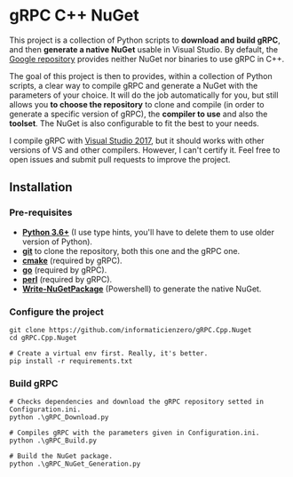 # gRPC C++ NuGet #

This project is a collection of Python scripts to **download and build gRPC**, and then **generate a native NuGet** usable in Visual Studio. By default,
the [Google repository](https://github.com/grpc/grpc) provides neither NuGet nor binaries to use gRPC in C++.  

The goal of this project is then to provides, within a collection of Python scripts, a clear way to compile gRPC and generate a NuGet with the parameters
of your choice. It will do the job automatically for you, but still allows you **to choose the repository** to clone and compile (in order to generate a specific
version of gRPC), the **compiler to use** and also the **toolset**. The NuGet is also configurable to fit the best to your needs.

I compile gRPC with [Visual Studio 2017](https://www.visualstudio.com/downloads/), but it should works with other versions of VS and other compilers. However,
I can't certify it. Feel free to open issues and submit pull requests to improve the project.

## Installation ##
### Pre-requisites ###

* **[Python 3.6+](https://www.python.org/downloads/release/python-360/)** (I use type hints, you'll have to delete them to use older version of Python).
* **[git](https://git-scm.com/)** to clone the repository, both this one and the gRPC one.
* **[cmake](https://cmake.org/download/)** (required by gRPC).
* **[go](https://golang.org/dl/)** (required by gRPC).
* **[perl](https://www.activestate.com/activeperl/)** (required by gRPC).
* **[Write-NuGetPackage](http://coapp.org/reference/write-nugetpackage.html)** (Powershell) to generate the native NuGet.

### Configure the project ###

```
git clone https://github.com/informaticienzero/gRPC.Cpp.Nuget
cd gRPC.Cpp.Nuget

# Create a virtual env first. Really, it's better.
pip install -r requirements.txt
```

### Build gRPC ###

```
# Checks dependencies and download the gRPC repository setted in Configuration.ini.
python .\gRPC_Download.py

# Compiles gRPC with the parameters given in Configuration.ini.
python .\gRPC_Build.py

# Build the NuGet package.
python .\gRPC_NuGet_Generation.py
```
